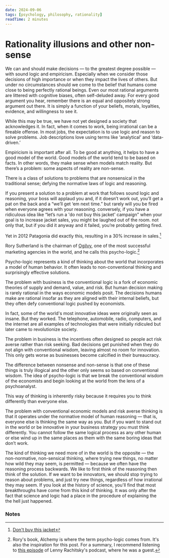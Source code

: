 ```yaml
---
date: 2024-09-06
tags: [psychology, philosophy, rationality]
readTime: 2 minutes
---
```


# Rationality illusions and other non-sense

We can and should make decisions — to the greatest degree possible — with sound logic and empiricism. Especially when we consider those decisions of high importance or when they impact the lives of others. But under no circumstances should we come to the belief that humans come close to being perfectly rational beings. Even our most rational arguments are littered with cognitive biases, often self-deluded away. For every good argument you hear, remember there is an equal and oppositely strong argument out there. It is simply a function of your beliefs, morals, loyalties, evidence, and willingness to see it.

While this may be true, we have not yet designed a society that acknowledges it. In fact, when it comes to work, being irrational can be a fireable offense. In most jobs, the expectation is to use logic and reason to solve problems. Job descriptions love using terms like ‘analytical’ and ‘data-driven.’

Empiricism is important after all. To be good at anything, it helps to have a good model of the world. Good models of the world tend to be based on facts. In other words, they make sense when models match reality. But there’s a problem: some aspects of reality are non-sense.

There is a class of solutions to problems that are nonsensical in the traditional sense; defying the normative laws of logic and reasoning.

If you present a solution to a problem at work that follows sound logic and reasoning, your boss will applaud you and, if it doesn’t work out, you’ll get a pat on the back and a “we’ll get ‘em next time.” but rarely will you be fired when everyone agrees with your reasoning. conversely, if you have a ridiculous idea like “let’s run a 'do not buy this jacket' campaign” when your goal is to increase jacket sales, you might be laughed out of the room. not only that, but if you did it anyway and it failed, you’re probably getting fired. 

Yet in 2012 Patagonia did exactly this, resulting in a 30% increase in sales.[^1]

Rory Sutherland is the chairman of [Ogilvy](https://www.ogilvy.com/), one of the most successful marketing agencies in the world, and he calls this psycho-logic.[^2]

Psycho-logic represents a kind of thinking about the world that incorporates a model of human behavior. It often leads to non-conventional thinking and surprisingly effective solutions.

The problem with business is the conventional logic is a fork of economic theories of supply and demand, value, and risk. But human decision making is rarely rational in the ways economic models posit. The decisions humans make are rational insofar as they are aligned with their internal beliefs, but they often defy conventional logic pushed by economists.

In fact, some of the world's most innovative ideas were originally seen as insane. But they worked. The telephone, automobile, radio, computers, and the internet are all examples of technologies that were initially ridiculed but later came to revolutionize society.

The problem in business is the incentives often designed so people act risk averse rather than risk seeking. Bad decisions get punished when they do not align with conventional wisdom, leaving almost no room for innovation. This only gets worse as businesses become calcified in their bureaucracy.

The difference between nonsense and non-sense is that one of these things is truly illogical and the other only seems so based on conventional wisdom. The idea of psycho-logic is that we break the conventional wisdom of the economists and begin looking at the world from the lens of a psychoanalyst.

This way of thinking is inherently risky because it requires you to think differently than everyone else.

The problem with conventional economic models and risk averse thinking is that it operates under the normative model of human reasoning — that is, everyone else is thinking the same way as you. But if you want to stand out in the world or be innovative in your business strategy you must think differently. You cannot follow the same logical process as any other human or else wind up in the same places as them with the same boring ideas that don’t work.

The kind of thinking we need more of in the world is the opposite — the non-normative, non-sensical thinking, where trying new things, no matter how wild they may seem, is permitted — because we often have the reasoning process backwards. We like to first think of the reasoning then think of the solution. If we want to be innovators, we should stop trying to reason about problems, and just try new things, regardless of how irrational they may seem. If you look at the history of science, you'll find that most breakthroughs have come from this kind of thinking. It was only after the fact that science and logic had a place in the procedure of explaining the the hell just happened.

### Notes
[^1]: [Don't buy this jacket](https://www.brandvm.com/post/patagonias-marketing-strategy)
[^2]: Rory's book, Alchemy is where the term psycho-logic comes from. It's also the inspiration for this post. For a summary, I recommend listening to [this episode](https://www.youtube.com/watch?v=YErOtGMgTNg) of Lenny Rachitsky's podcast, where he was a guest.